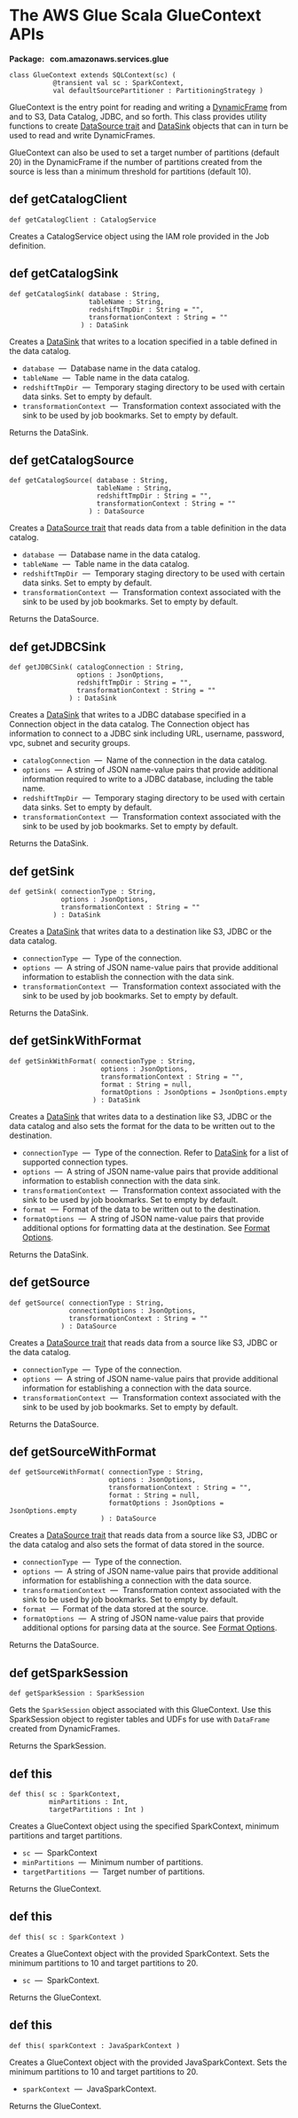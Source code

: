 # The AWS Glue Scala GlueContext APIs<a name="glue-etl-scala-apis-glue-gluecontext"></a>

**Package:   com\.amazonaws\.services\.glue**

```
class GlueContext extends SQLContext(sc) (
           @transient val sc : SparkContext,
           val defaultSourcePartitioner : PartitioningStrategy )
```

GlueContext is the entry point for reading and writing a [DynamicFrame](glue-etl-scala-apis-glue-dynamicframe.md) from and to S3, Data Catalog, JDBC, and so forth\. This class provides utility functions to create [DataSource trait](glue-etl-scala-apis-glue-datasource-trait.md) and [DataSink](glue-etl-scala-apis-glue-datasink-class.md) objects that can in turn be used to read and write DynamicFrames\.

GlueContext can also be used to set a target number of partitions \(default 20\) in the DynamicFrame if the number of partitions created from the source is less than a minimum threshold for partitions \(default 10\)\.

## def getCatalogClient<a name="glue-etl-scala-apis-glue-dynamicframe-class-defs-getCatalogClient"></a>

```
def getCatalogClient : CatalogService 
```

Creates a CatalogService object using the IAM role provided in the Job definition\.

## def getCatalogSink<a name="glue-etl-scala-apis-glue-dynamicframe-class-defs-getCatalogSink"></a>

```
def getCatalogSink( database : String,
                    tableName : String,
                    redshiftTmpDir : String = "",
                    transformationContext : String = ""
                  ) : DataSink
```

Creates a [DataSink](glue-etl-scala-apis-glue-datasink-class.md) that writes to a location specified in a table defined in the data catalog\.
+ `database`  —  Database name in the data catalog\.
+ `tableName`  —  Table name in the data catalog\.
+ `redshiftTmpDir`  —  Temporary staging directory to be used with certain data sinks\. Set to empty by default\.
+ `transformationContext`  —  Transformation context associated with the sink to be used by job bookmarks\. Set to empty by default\.

Returns the DataSink\.

## def getCatalogSource<a name="glue-etl-scala-apis-glue-dynamicframe-class-defs-getCatalogSource"></a>

```
def getCatalogSource( database : String,
                      tableName : String,
                      redshiftTmpDir : String = "",
                      transformationContext : String = ""
                    ) : DataSource
```

Creates a [DataSource trait](glue-etl-scala-apis-glue-datasource-trait.md) that reads data from a table definition in the data catalog\.
+ `database`  —  Database name in the data catalog\.
+ `tableName`  —  Table name in the data catalog\.
+ `redshiftTmpDir`  —  Temporary staging directory to be used with certain data sinks\. Set to empty by default\.
+ `transformationContext`  —  Transformation context associated with the sink to be used by job bookmarks\. Set to empty by default\.

Returns the DataSource\.

## def getJDBCSink<a name="glue-etl-scala-apis-glue-dynamicframe-class-defs-getJDBCSink"></a>

```
def getJDBCSink( catalogConnection : String,
                 options : JsonOptions,
                 redshiftTmpDir : String = "",
                 transformationContext : String = ""
               ) : DataSink
```

Creates a [DataSink](glue-etl-scala-apis-glue-datasink-class.md) that writes to a JDBC database specified in a Connection object in the data catalog\. The Connection object has information to connect to a JDBC sink including URL, username, password, vpc, subnet and security groups\.
+ `catalogConnection`  —  Name of the connection in the data catalog\.
+ `options`  —  A string of JSON name\-value pairs that provide additional information required to write to a JDBC database, including the table name\.
+ `redshiftTmpDir`  —  Temporary staging directory to be used with certain data sinks\. Set to empty by default\.
+ `transformationContext`  —  Transformation context associated with the sink to be used by job bookmarks\. Set to empty by default\.

Returns the DataSink\.

## def getSink<a name="glue-etl-scala-apis-glue-dynamicframe-class-defs-getSink"></a>

```
def getSink( connectionType : String,
             options : JsonOptions,
             transformationContext : String = ""
           ) : DataSink
```

Creates a [DataSink](glue-etl-scala-apis-glue-datasink-class.md) that writes data to a destination like S3, JDBC or the data catalog\.
+ `connectionType`  —  Type of the connection\.
+ `options`  —  A string of JSON name\-value pairs that provide additional information to establish the connection with the data sink\.
+ `transformationContext`  —  Transformation context associated with the sink to be used by job bookmarks\. Set to empty by default\.

Returns the DataSink\.

## def getSinkWithFormat<a name="glue-etl-scala-apis-glue-dynamicframe-class-defs-getSinkWithFormat"></a>

```
def getSinkWithFormat( connectionType : String,
                       options : JsonOptions,
                       transformationContext : String = "",
                       format : String = null,
                       formatOptions : JsonOptions = JsonOptions.empty
                     ) : DataSink
```

Creates a [DataSink](glue-etl-scala-apis-glue-datasink-class.md) that writes data to a destination like S3, JDBC or the data catalog and also sets the format for the data to be written out to the destination\.
+ `connectionType`  —  Type of the connection\. Refer to [DataSink](glue-etl-scala-apis-glue-datasink-class.md) for a list of supported connection types\.
+ `options`  —  A string of JSON name\-value pairs that provide additional information to establish connection with the data sink\.
+ `transformationContext`  —  Transformation context associated with the sink to be used by job bookmarks\. Set to empty by default\.
+ `format`  —  Format of the data to be written out to the destination\.
+ `formatOptions`  —  A string of JSON name\-value pairs that provide additional options for formatting data at the destination\. See [Format Options](aws-glue-programming-etl-format.md)\.

Returns the DataSink\.

## def getSource<a name="glue-etl-scala-apis-glue-dynamicframe-class-defs-getSource"></a>

```
def getSource( connectionType : String,
               connectionOptions : JsonOptions,
               transformationContext : String = ""
             ) : DataSource
```

Creates a [DataSource trait](glue-etl-scala-apis-glue-datasource-trait.md) that reads data from a source like S3, JDBC or the data catalog\.
+ `connectionType`  —  Type of the connection\.
+ `options`  —  A string of JSON name\-value pairs that provide additional information for establishing a connection with the data source\.
+ `transformationContext`  —  Transformation context associated with the sink to be used by job bookmarks\. Set to empty by default\.

Returns the DataSource\.

## def getSourceWithFormat<a name="glue-etl-scala-apis-glue-dynamicframe-class-defs-getSourceWithFormat"></a>

```
def getSourceWithFormat( connectionType : String,
                         options : JsonOptions,
                         transformationContext : String = "",
                         format : String = null,
                         formatOptions : JsonOptions = JsonOptions.empty
                       ) : DataSource
```

Creates a [DataSource trait](glue-etl-scala-apis-glue-datasource-trait.md) that reads data from a source like S3, JDBC or the data catalog and also sets the format of data stored in the source\.
+ `connectionType`  —  Type of the connection\.
+ `options`  —  A string of JSON name\-value pairs that provide additional information for establishing a connection with the data source\.
+ `transformationContext`  —  Transformation context associated with the sink to be used by job bookmarks\. Set to empty by default\.
+ `format`  —  Format of the data stored at the source\.
+ `formatOptions`  —  A string of JSON name\-value pairs that provide additional options for parsing data at the source\. See [Format Options](aws-glue-programming-etl-format.md)\.

Returns the DataSource\.

## def getSparkSession<a name="glue-etl-scala-apis-glue-dynamicframe-class-defs-getSparkSession"></a>

```
def getSparkSession : SparkSession 
```

Gets the `SparkSession` object associated with this GlueContext\. Use this SparkSession object to register tables and UDFs for use with `DataFrame` created from DynamicFrames\.

Returns the SparkSession\.

## def this<a name="glue-etl-scala-apis-glue-dynamicframe-class-defs-this-1"></a>

```
def this( sc : SparkContext,
          minPartitions : Int,
          targetPartitions : Int )
```

Creates a GlueContext object using the specified SparkContext, minimum partitions and target partitions\.
+ `sc`  —  SparkContext
+ `minPartitions`  —  Minimum number of partitions\.
+ `targetPartitions`  —  Target number of partitions\.

Returns the GlueContext\.

## def this<a name="glue-etl-scala-apis-glue-dynamicframe-class-defs-this-2"></a>

```
def this( sc : SparkContext )
```

Creates a GlueContext object with the provided SparkContext\. Sets the minimum partitions to 10 and target partitions to 20\.
+ `sc`  —  SparkContext\.

Returns the GlueContext\.

## def this<a name="glue-etl-scala-apis-glue-dynamicframe-class-defs-this-3"></a>

```
def this( sparkContext : JavaSparkContext )
```

Creates a GlueContext object with the provided JavaSparkContext\. Sets the minimum partitions to 10 and target partitions to 20\.
+ `sparkContext`  —  JavaSparkContext\.

Returns the GlueContext\.